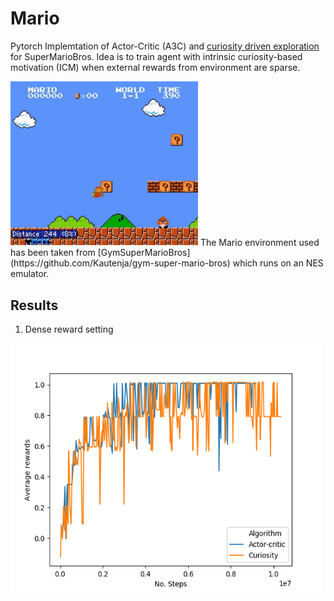 # Mario
Pytorch Implemtation of Actor-Critic (A3C) and [curiosity driven exploration](https://pathak22.github.io/noreward-rl/) for SuperMarioBros. Idea is to train agent with intrinsic curiosity-based motivation (ICM) when external rewards from environment are sparse. 

 <img src="images/mario1.gif" width="300"> 
The Mario environment used has been taken from [GymSuperMarioBros](https://github.com/Kautenja/gym-super-mario-bros) which runs on an NES emulator.

## Results
1) Dense reward setting

<img src ="images/Figure_1.png" width="500" height="400">
